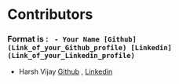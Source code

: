 # Contributors

### Format is : ` - Your Name [Github](Link_of_your_Github_profile) [Linkedin](Link_of_your_Linkedin_profile)`

- Harsh Vijay  [Github](https://github.com/hvijaycse)  , [Linkedin](https://www.linkedin.com/in/hvijaycse/)
